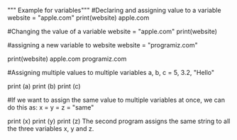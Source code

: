 """ Example for variables"""
#Declaring and assigning value to a variable
website = "apple.com"
print(website)
apple.com

#Changing the value of a variable
website = "apple.com"
print(website)

#assigning a new variable to website
website = "programiz.com"

print(website)
apple.com
programiz.com

#Assigning multiple values to multiple variables
a, b, c = 5, 3.2, "Hello"

print (a)
print (b)
print (c)

#If we want to assign the same value to multiple variables at once, we can do this as:
x = y = z = "same"

print (x)
print (y)
print (z)
The second program assigns the same string to all the three variables x, y and z.

